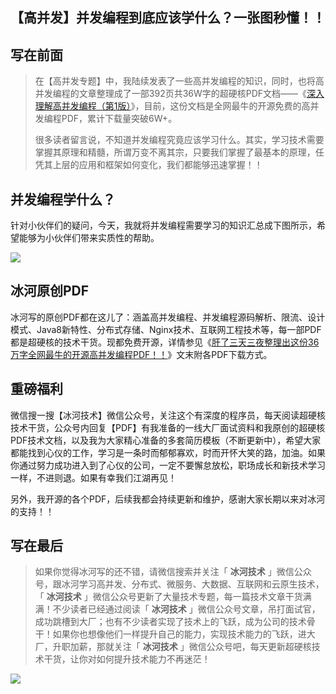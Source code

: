 ## 【高并发】并发编程到底应该学什么？一张图秒懂！！

## 写在前面

> 在【高并发专题】中，我陆续发表了一些高并发编程的知识，同时，也将高并发编程的文章整理成了一部392页共36W字的超硬核PDF文档——《[深入理解高并发编程（第1版）](https://mp.weixin.qq.com/s?__biz=Mzg3MzE1NTIzNA==&mid=2247489006&idx=1&sn=b38b8888def8320764a42c524c6e6539&chksm=cee50a23f99283351cf0d21f9b76aa0de5c70b8b3b1f9c1994c2602cb796a0d2ad64c4a590a7&token=890004774&lang=zh_CN#rd)》，目前，这份文档是全网最牛的开源免费的高并发编程PDF，累计下载量突破6W+。  
>
> 很多读者留言说，不知道并发编程究竟应该学习什么。其实，学习技术需要掌握其原理和精髓，所谓万变不离其宗，只要我们掌握了最基本的原理，任凭其上层的应用和框架如何变化，我们都能够迅速掌握！！

## 并发编程学什么？

针对小伙伴们的疑问，今天，我就将并发编程需要学习的知识汇总成下图所示，希望能够为小伙伴们带来实质性的帮助。

![](https://img-blog.csdnimg.cn/20200311173543788.png)

## 冰河原创PDF

冰河写的原创PDF都在这儿了：涵盖高并发编程、并发编程源码解析、限流、设计模式、Java8新特性、分布式存储、Nginx技术、互联网工程技术等，每一部PDF都是超硬核的技术干货。现都免费开源，详情参见《[肝了三天三夜整理出这份36万字全网最牛的开源高并发编程PDF！！](https://mp.weixin.qq.com/s?__biz=Mzg3MzE1NTIzNA==&mid=2247489006&idx=1&sn=b38b8888def8320764a42c524c6e6539&chksm=cee50a23f99283351cf0d21f9b76aa0de5c70b8b3b1f9c1994c2602cb796a0d2ad64c4a590a7&token=890004774&lang=zh_CN#rd)》文末附各PDF下载方式。

## 重磅福利

微信搜一搜【冰河技术】微信公众号，关注这个有深度的程序员，每天阅读超硬核技术干货，公众号内回复【PDF】有我准备的一线大厂面试资料和我原创的超硬核PDF技术文档，以及我为大家精心准备的多套简历模板（不断更新中），希望大家都能找到心仪的工作，学习是一条时而郁郁寡欢，时而开怀大笑的路，加油。如果你通过努力成功进入到了心仪的公司，一定不要懈怠放松，职场成长和新技术学习一样，不进则退。如果有幸我们江湖再见！       

另外，我开源的各个PDF，后续我都会持续更新和维护，感谢大家长期以来对冰河的支持！！

## 写在最后

> 如果你觉得冰河写的还不错，请微信搜索并关注「 **冰河技术** 」微信公众号，跟冰河学习高并发、分布式、微服务、大数据、互联网和云原生技术，「 **冰河技术** 」微信公众号更新了大量技术专题，每一篇技术文章干货满满！不少读者已经通过阅读「 **冰河技术** 」微信公众号文章，吊打面试官，成功跳槽到大厂；也有不少读者实现了技术上的飞跃，成为公司的技术骨干！如果你也想像他们一样提升自己的能力，实现技术能力的飞跃，进大厂，升职加薪，那就关注「 **冰河技术** 」微信公众号吧，每天更新超硬核技术干货，让你对如何提升技术能力不再迷茫！


![](https://img-blog.csdnimg.cn/20200906013715889.png)